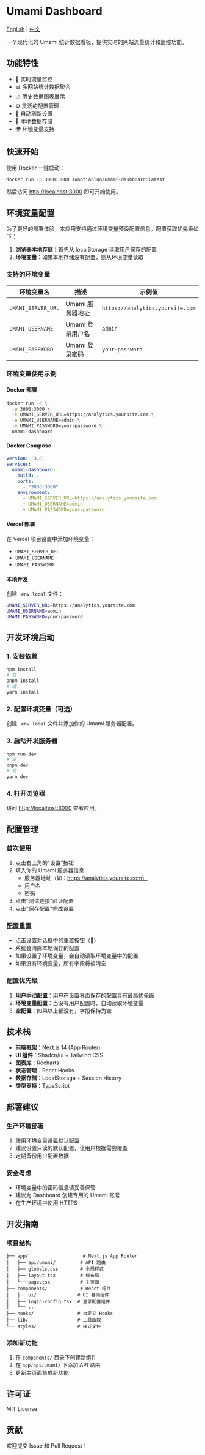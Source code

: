 # Umami Dashboard

[English](README.md) | [中文](README.cn.md)

一个现代化的 Umami 统计数据看板，提供实时的网站流量统计和监控功能。

## 功能特性

- 🚀 实时流量监控
- 📊 多网站统计数据聚合
- 📈 历史数据图表展示
- ⚙️ 灵活的配置管理
- 🔄 自动刷新设置
- 💾 本地数据存储
- 🌍 环境变量支持

## 快速开始

使用 Docker 一键启动：

```bash
docker run -p 3000:3000 songtianlun/umami-dashboard:latest
```

然后访问 [http://localhost:3000](http://localhost:3000) 即可开始使用。

## 环境变量配置

为了更好的部署体验，本应用支持通过环境变量预设配置信息。配置获取优先级如下：

1. **浏览器本地存储**：首先从 localStorage 读取用户保存的配置
2. **环境变量**：如果本地存储没有配置，则从环境变量读取

### 支持的环境变量

| 环境变量名 | 描述 | 示例值 |
|----------|------|--------|
| `UMAMI_SERVER_URL` | Umami 服务器地址 | `https://analytics.yoursite.com` |
| `UMAMI_USERNAME` | Umami 登录用户名 | `admin` |
| `UMAMI_PASSWORD` | Umami 登录密码 | `your-password` |

### 环境变量使用示例

#### Docker 部署
```bash
docker run -d \
  -p 3000:3000 \
  -e UMAMI_SERVER_URL=https://analytics.yoursite.com \
  -e UMAMI_USERNAME=admin \
  -e UMAMI_PASSWORD=your-password \
  umami-dashboard
```

#### Docker Compose
```yaml
version: '3.8'
services:
  umami-dashboard:
    build: .
    ports:
      - "3000:3000"
    environment:
      - UMAMI_SERVER_URL=https://analytics.yoursite.com
      - UMAMI_USERNAME=admin
      - UMAMI_PASSWORD=your-password
```

#### Vercel 部署
在 Vercel 项目设置中添加环境变量：
- `UMAMI_SERVER_URL`
- `UMAMI_USERNAME`  
- `UMAMI_PASSWORD`

#### 本地开发
创建 `.env.local` 文件：
```bash
UMAMI_SERVER_URL=https://analytics.yoursite.com
UMAMI_USERNAME=admin
UMAMI_PASSWORD=your-password
```

## 开发环境启动

### 1. 安装依赖
```bash
npm install
# 或
pnpm install
# 或
yarn install
```

### 2. 配置环境变量（可选）
创建 `.env.local` 文件并添加你的 Umami 服务器配置。

### 3. 启动开发服务器
```bash
npm run dev
# 或
pnpm dev
# 或
yarn dev
```

### 4. 打开浏览器
访问 [http://localhost:3000](http://localhost:3000) 查看应用。

## 配置管理

### 首次使用
1. 点击右上角的"设置"按钮
2. 填入你的 Umami 服务器信息：
   - 服务器地址（如：https://analytics.yoursite.com）
   - 用户名
   - 密码
3. 点击"测试连接"验证配置
4. 点击"保存配置"完成设置

### 配置重置
- 点击设置对话框中的重置按钮（🔄）
- 系统会清除本地保存的配置
- 如果设置了环境变量，会自动读取环境变量中的配置
- 如果没有环境变量，所有字段将被清空

### 配置优先级
1. **用户手动配置**：用户在设置界面保存的配置具有最高优先级
2. **环境变量配置**：当没有用户配置时，自动读取环境变量
3. **空配置**：如果以上都没有，字段保持为空

## 技术栈

- **前端框架**：Next.js 14 (App Router)
- **UI 组件**：Shadcn/ui + Tailwind CSS
- **图表库**：Recharts
- **状态管理**：React Hooks
- **数据存储**：LocalStorage + Session History
- **类型支持**：TypeScript

## 部署建议

### 生产环境部署
1. 使用环境变量设置默认配置
2. 建议设置只读的默认配置，让用户根据需要覆盖
3. 定期备份用户配置数据

### 安全考虑
- 环境变量中的密码信息请妥善保管
- 建议为 Dashboard 创建专用的 Umami 账号
- 在生产环境中使用 HTTPS

## 开发指南

### 项目结构
```
├── app/                    # Next.js App Router
│   ├── api/umami/         # API 路由
│   ├── globals.css        # 全局样式
│   ├── layout.tsx         # 根布局
│   └── page.tsx           # 主页面
├── components/            # React 组件
│   ├── ui/               # UI 基础组件
│   ├── login-config.tsx  # 登录配置组件
│   └── ...
├── hooks/                # 自定义 Hooks
├── lib/                  # 工具函数
└── styles/               # 样式文件
```

### 添加新功能
1. 在 `components/` 目录下创建新组件
2. 在 `app/api/umami/` 下添加 API 路由
3. 更新主页面集成新功能

## 许可证

MIT License

## 贡献

欢迎提交 Issue 和 Pull Request！ 